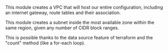 This module creates a VPC that will host our entire configuration, including an internet gateway, route tables and their association.

This module creates a subnet inside the most available zone within the same region, given any number of CIDR block ranges.

This is possible thanks to the data source feature of terraform and the "count" method (like a for-each loop).